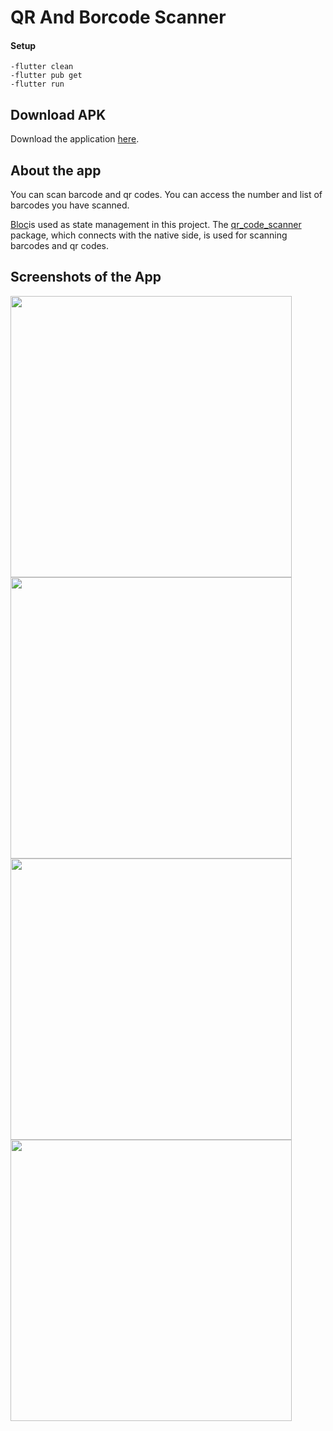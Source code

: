 # QR And Borcode Scanner

#### Setup

```
-flutter clean
-flutter pub get
-flutter run
```

## Download APK
Download the application [here](https://dosya.co/9x7wkd4sou71/app-release.apk.html).

## About the app
You can scan barcode and qr codes.
You can access the number and list of barcodes you have scanned.

[Bloc](https://pub.dev/packages/flutter_bloc)is used as state management in this project.
The [qr_code_scanner](https://pub.dev/packages/qr_code_scanner) package, which connects with the native side, is used for scanning barcodes and qr codes.

## Screenshots of the App
<img src="https://user-images.githubusercontent.com/56471014/149637401-a2980066-9a41-40fe-a272-caa61c3874e3.jpg" height="450">   <img src="https://user-images.githubusercontent.com/56471014/149637405-d89b2b03-5ffa-403b-a9ab-e885a6a99bd4.jpg" height="450">
<img src="https://user-images.githubusercontent.com/56471014/149637410-1b9f34b6-7e5d-4f35-98a3-3e876b05d3f3.jpg" height="450">   <img src="https://user-images.githubusercontent.com/56471014/149637411-a3f62fab-a174-4223-8691-68b5e2b62c9d.jpg" height="450">

